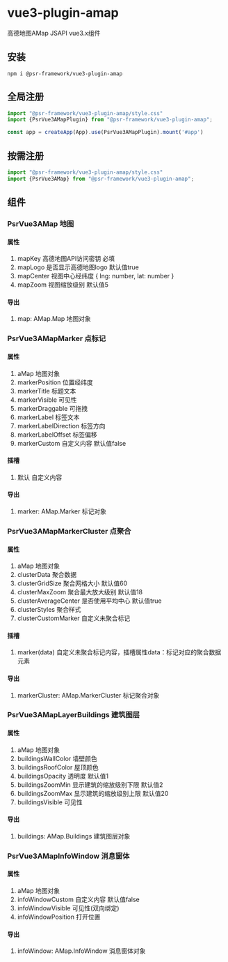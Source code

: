 # vue3-plugin-amap

高德地图AMap JSAPI vue3.x组件

## 安装

```shell
npm i @psr-framework/vue3-plugin-amap
```

## 全局注册

```ts
import "@psr-framework/vue3-plugin-amap/style.css"
import {PsrVue3AMapPlugin} from "@psr-framework/vue3-plugin-amap";

const app = createApp(App).use(PsrVue3AMapPlugin).mount('#app')
```

## 按需注册

```ts
import "@psr-framework/vue3-plugin-amap/style.css"
import {PsrVue3AMap} from "@psr-framework/vue3-plugin-amap";
```

## 组件

### PsrVue3AMap 地图

#### 属性

1. mapKey 高德地图API访问密钥 必填
2. mapLogo 是否显示高德地图logo 默认值true
3. mapCenter 视图中心经纬度 { lng: number, lat: number }
4. mapZoom 视图缩放级别 默认值5

#### 导出

1. map: AMap.Map 地图对象

### PsrVue3AMapMarker 点标记

#### 属性

1. aMap 地图对象
2. markerPosition 位置经纬度
3. markerTitle 标题文本
4. markerVisible 可见性
5. markerDraggable 可拖拽
6. markerLabel 标签文本
7. markerLabelDirection 标签方向
8. markerLabelOffset 标签偏移
9. markerCustom 自定义内容 默认值false

#### 插槽

1. 默认 自定义内容

#### 导出

1. marker: AMap.Marker 标记对象

### PsrVue3AMapMarkerCluster 点聚合

#### 属性

1. aMap 地图对象
2. clusterData 聚合数据
3. clusterGridSize 聚合网格大小 默认值60
4. clusterMaxZoom 聚合最大放大级别 默认值18
5. clusterAverageCenter 是否使用平均中心 默认值true
6. clusterStyles 聚合样式
7. clusterCustomMarker 自定义未聚合标记

#### 插槽

1. marker(data) 自定义未聚合标记内容，插槽属性data：标记对应的聚合数据元素

#### 导出

1. markerCluster: AMap.MarkerCluster 标记聚合对象

### PsrVue3AMapLayerBuildings 建筑图层

#### 属性

1. aMap 地图对象
2. buildingsWallColor 墙壁颜色
3. buildingsRoofColor 屋顶颜色
4. buildingsOpacity 透明度 默认值1
5. buildingsZoomMin 显示建筑的缩放级别下限 默认值2
6. buildingsZoomMax 显示建筑的缩放级别上限 默认值20
7. buildingsVisible 可见性

#### 导出

1. buildings: AMap.Buildings 建筑图层对象

### PsrVue3AMapInfoWindow 消息窗体

#### 属性

1. aMap 地图对象
2. infoWindowCustom 自定义内容 默认值false
3. infoWindowVisible 可见性(双向绑定)
4. infoWindowPosition 打开位置

#### 导出

1. infoWindow: AMap.InfoWindow 消息窗体对象